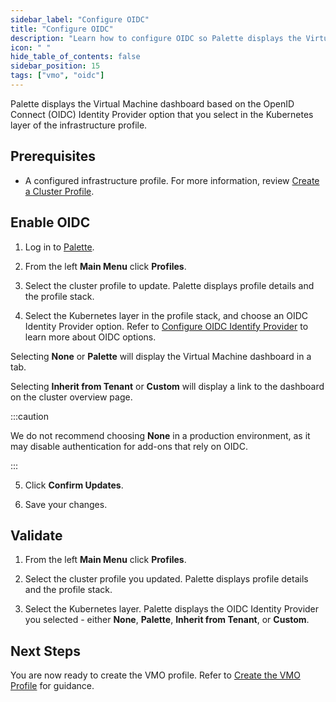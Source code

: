 ```yaml
---
sidebar_label: "Configure OIDC"
title: "Configure OIDC"
description: "Learn how to configure OIDC so Palette displays the Virtual Machine Dashboard."
icon: " "
hide_table_of_contents: false
sidebar_position: 15
tags: ["vmo", "oidc"]
---
```





Palette displays the Virtual Machine dashboard based on the OpenID Connect (OIDC) Identity Provider option that you select in the Kubernetes layer of the infrastructure profile.


## Prerequisites

- A configured infrastructure profile. For more information, review [Create a Cluster Profile](../../cluster-profiles/task-define-profile.md).


## Enable OIDC

1. Log in to [Palette](https://console.spectrocloud.com/).

2. From the left **Main Menu** click **Profiles**.

3. Select the cluster profile to update. Palette displays profile details and the profile stack.

4. Select the Kubernetes layer in the profile stack, and choose an OIDC Identity Provider option. Refer to [Configure OIDC Identify Provider](../../integrations/kubernetes.md#configure-oidc-identity-provider) to learn more about OIDC options.

  Selecting **None** or **Palette** will display the Virtual Machine dashboard in a tab.

  Selecting **Inherit from Tenant** or **Custom** will display a link to the dashboard on the cluster overview page.

  :::caution

  We do not recommend choosing **None** in a production environment, as it may disable authentication for add-ons that rely on OIDC.

  :::

5. Click **Confirm Updates**. 

6. Save your changes.


## Validate

1. From the left **Main Menu** click **Profiles**.

2. Select the cluster profile you updated. Palette displays profile details and the profile stack.

3. Select the Kubernetes layer. Palette displays the OIDC Identity Provider you selected - either **None**, **Palette**, **Inherit from Tenant**, or **Custom**.


## Next Steps

You are now ready to create the VMO profile. Refer to [Create the VMO Profile](../vm-packs-profiles/create-vmo-profile.md) for guidance.


